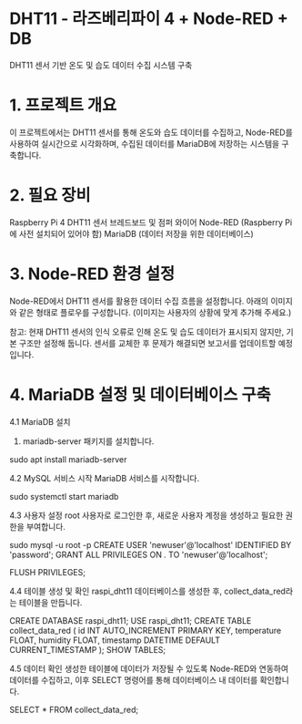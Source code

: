 # DHT11 - 라즈베리파이 4 + Node-RED + DB

DHT11 센서 기반 온도 및 습도 데이터 수집 시스템 구축

# 1. 프로젝트 개요
이 프로젝트에서는 DHT11 센서를 통해 온도와 습도 데이터를 수집하고, Node-RED를 사용하여 실시간으로 시각화하며, 수집된 데이터를 MariaDB에 저장하는 시스템을 구축합니다.

# 2. 필요 장비
Raspberry Pi 4
DHT11 센서
브레드보드 및 점퍼 와이어
Node-RED (Raspberry Pi에 사전 설치되어 있어야 함)
MariaDB (데이터 저장을 위한 데이터베이스)

# 3. Node-RED 환경 설정
Node-RED에서 DHT11 센서를 활용한 데이터 수집 흐름을 설정합니다. 아래의 이미지와 같은 형태로 플로우를 구성합니다. (이미지는 사용자의 상황에 맞게 추가해 주세요.)

참고: 현재 DHT11 센서의 인식 오류로 인해 온도 및 습도 데이터가 표시되지 않지만, 기본 구조만 설정해 둡니다. 센서를 교체한 후 문제가 해결되면 보고서를 업데이트할 예정입니다.

# 4. MariaDB 설정 및 데이터베이스 구축
4.1 MariaDB 설치

1. mariadb-server 패키지를 설치합니다.

sudo apt install mariadb-server


4.2 MySQL 서비스 시작
MariaDB 서비스를 시작합니다.

sudo systemctl start mariadb


4.3 사용자 설정
root 사용자로 로그인한 후, 새로운 사용자 계정을 생성하고 필요한 권한을 부여합니다.

sudo mysql -u root -p
CREATE USER 'newuser'@'localhost' IDENTIFIED BY 'password';
GRANT ALL PRIVILEGES ON *.* TO 'newuser'@'localhost';

FLUSH PRIVILEGES;


4.4 테이블 생성 및 확인
raspi_dht11 데이터베이스를 생성한 후, collect_data_red라는 테이블을 만듭니다.


CREATE DATABASE raspi_dht11;
USE raspi_dht11;
CREATE TABLE collect_data_red (
    id INT AUTO_INCREMENT PRIMARY KEY,
    temperature FLOAT,
    humidity FLOAT,
    timestamp DATETIME DEFAULT CURRENT_TIMESTAMP
);
SHOW TABLES;


4.5 데이터 확인
생성한 테이블에 데이터가 저장될 수 있도록 Node-RED와 연동하여 데이터를 수집하고, 이후 SELECT 명령어를 통해 데이터베이스 내 데이터를 확인합니다.

SELECT * FROM collect_data_red;

